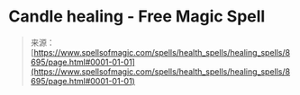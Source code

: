 <!--yml
category: 未分类
date: 2024-06-12 18:44:13
-->

# Candle healing - Free Magic Spell

> 来源：[https://www.spellsofmagic.com/spells/health_spells/healing_spells/8695/page.html#0001-01-01](https://www.spellsofmagic.com/spells/health_spells/healing_spells/8695/page.html#0001-01-01)